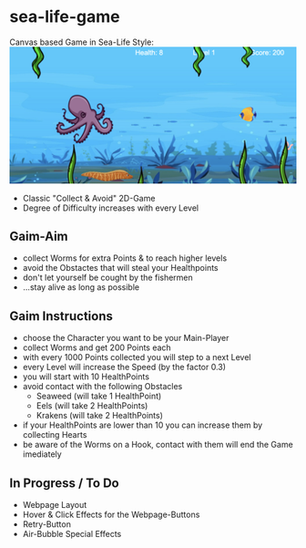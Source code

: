 # sea-life-game
Canvas based Game in Sea-Life Style:
![Sceen of the Game](/images/sceenGame.png)

 - Classic "Collect & Avoid" 2D-Game
 - Degree of Difficulty increases with every Level

## Gaim-Aim
 - collect Worms for extra Points & to reach higher levels
 - avoid the Obstactes that will steal your Healthpoints
 - don't let yourself be cought by the fishermen
 - ...stay alive as long as possible
## Gaim Instructions
 - choose the Character you want to be your Main-Player
 - collect Worms and get 200 Points each
 - with every 1000 Points collected you will step to a next Level
 - every Level will increase the Speed (by the factor 0.3)
 - you will start with 10 HealthPoints
 - avoid contact with the following Obstacles
    - Seaweed (will take 1 HealthPoint)
    - Eels (will take 2 HealthPoints)
    - Krakens (will take 2 HealthPoints)
 - if your HealthPoints are lower than 10 you can increase them by collecting Hearts
 - be aware of the Worms on a Hook, contact with them will end the Game imediately

## In Progress / To Do
 - Webpage Layout
 - Hover & Click Effects for the Webpage-Buttons
 - Retry-Button
 - Air-Bubble Special Effects

